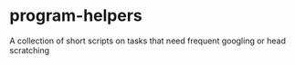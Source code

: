 # program-helpers
A collection of short scripts on tasks that need frequent googling or head scratching
